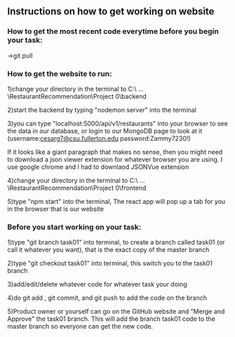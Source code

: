 
## Instructions on how to get working on website


### How to get the most recent code everytime before you begin your task:
->git pull


### How to get the website to run:
1)change your directory in the terminal to C:\ ... \RestaurantRecommendation\Project 0\backend

2)start the backend by typing "nodemon server" into the terminal

3)you can type "localhost:5000/api/v1/restaurants" into your browser to see the data in our database, or login to our MongoDB page to look at it (username:cesarg7@csu.fullerton.edu password:Zammy7230!)


If it looks like a giant paragraph that makes no sense, then you might need to download a json viewer extension for whatever browser you are using. I use google chrome and I had to downlaod JSONVue extension

4)change your directory in the terminal to C:\ ... \RestaurantRecommendation\Project 0\frontend

5)type "npm start" into the terminal, The react app will pop up a tab for you in the browser that is our website


### Before you start working on your task:
1)type "git branch task01" into terminal, to create a branch called task01 (or call it whatever you want), that is the exact copy of the master branch

2)type "git checkout task01" into terminal, this switch you to the task01 branch

3)add/edit/delete whatever code for whatever task your doing

4)do git add <file name>, git commit, and git push to add the code on the branch

5)Product owner or yourself can go on the GitHub website and "Merge and Approve" the task01 branch. This will add the branch task01 code to the master branch so everyone can get the new code.